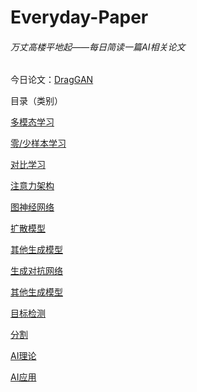 # Everyday-Paper

###### 万丈高楼平地起——每日简读一篇AI相关论文

今日论文：[DragGAN](https://github.com/sevenactors/Everyday-Paper/blob/main/论文/生成对抗网络/DragGANs.md)

  

目录（类别）

[多模态学习](https://github.com/sevenactors/Everyday-Paper/tree/main/论文/多模态学习)

[零/少样本学习](https://github.com/sevenactors/Everyday-Paper/tree/main/论文/零少样本学习)

[对比学习](https://github.com/sevenactors/Everyday-Paper/tree/main/论文/对比学习)

[注意力架构](https://github.com/sevenactors/Everyday-Paper/tree/main/论文/注意力架构)

[图神经网络](https://github.com/sevenactors/Everyday-Paper/tree/main/论文/图神经网络)

[扩散模型](https://github.com/sevenactors/Everyday-Paper/tree/main/论文/扩散模型)

[其他生成模型](https://github.com/sevenactors/Everyday-Paper/tree/main/论文/其他生成模型)

[生成对抗网络](https://github.com/sevenactors/Everyday-Paper/tree/main/论文/生成对抗网络)

[其他生成模型](https://github.com/sevenactors/Everyday-Paper/tree/main/论文/其他生成模型)

[目标检测](https://github.com/sevenactors/Everyday-Paper/tree/main/论文/目标检测)

[分割](https://github.com/sevenactors/Everyday-Paper/tree/main/论文/分割)

[AI理论](https://github.com/sevenactors/Everyday-Paper/tree/main/论文/AI理论)

[AI应用](https://github.com/sevenactors/Everyday-Paper/tree/main/论文/AI应用)